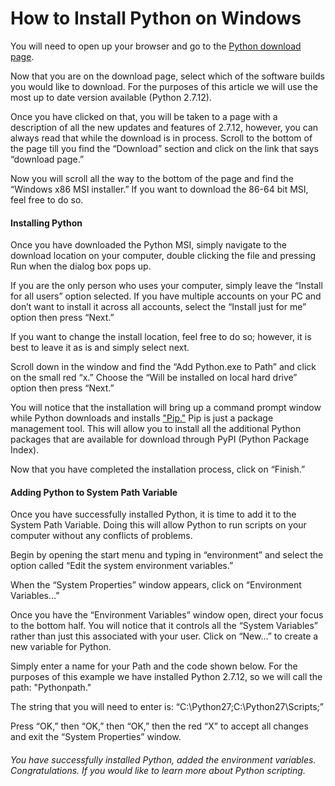 # How to Install Python on Windows

You will need to open up your browser and go to the [Python download page](https://www.python.org/downloads/windows/).

Now that you are on the download page, select which of the software builds you would like to download. 
For the purposes of this article we will use the most up to date version available (Python 2.7.12).

Once you have clicked on that, you will be taken to a page with a description of all the new updates and features of 2.7.12, however, you can always read that while the download is in process. 
Scroll to the bottom of the page till you find the “Download” section and click on the link that says “download page.”

Now you will scroll all the way to the bottom of the page and find the “Windows x86 MSI installer.” If you want to download the 86-64 bit MSI, feel free to do so. 

#### Installing Python
Once you have downloaded the Python MSI, simply navigate to the download location on your computer, double clicking the file and pressing Run when the dialog box pops up.

If you are the only person who uses your computer, simply leave the “Install for all users” option selected. 
If you have multiple accounts on your PC and don’t want to install it across all accounts, select the “Install just for me” option then press “Next.”

If you want to change the install location, feel free to do so; however, it is best to leave it as is and simply select next.

Scroll down in the window and find the “Add Python.exe to Path” and click on the small red “x.” Choose the “Will be installed on local hard drive” option then press “Next.”

You will notice that the installation will bring up a command prompt window while Python downloads and installs ["Pip."](https://pypi.python.org/pypi) Pip is just a package management tool. 
This will allow you to install all the additional Python packages that are available for download through PyPI (Python Package Index).

Now that you have completed the installation process, click on “Finish.”

#### Adding Python to System Path Variable

Once you have successfully installed Python, it is time to add it to the System Path Variable. Doing this will allow Python to run scripts on your computer without any conflicts of problems.

Begin by opening the start menu and typing in “environment” and select the option called “Edit the system environment variables.”

When the “System Properties” window appears, click on “Environment Variables…”

Once you have the “Environment Variables” window open, direct your focus to the bottom half. 
You will notice that it controls all the “System Variables” rather than just this associated with your user. Click on “New…” to create a new variable for Python.

Simply enter a name for your Path and the code shown below. For the purposes of this example we have installed Python 2.7.12, so we will call the path: "Pythonpath."

The string that you will need to enter is: “C:\Python27\;C:\Python27\Scripts;”

Press “OK,” then “OK,” then “OK,” then the red “X” to accept all changes and exit the “System Properties” window.


###### You have successfully installed Python, added the environment variables. Congratulations. If you would like to learn more about Python scripting.




